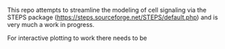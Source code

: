This repo attempts to streamline the modeling of cell signaling via the STEPS package 
(https://steps.sourceforge.net/STEPS/default.php) and is very much a work in progress.

For interactive plotting to work there needs to be
